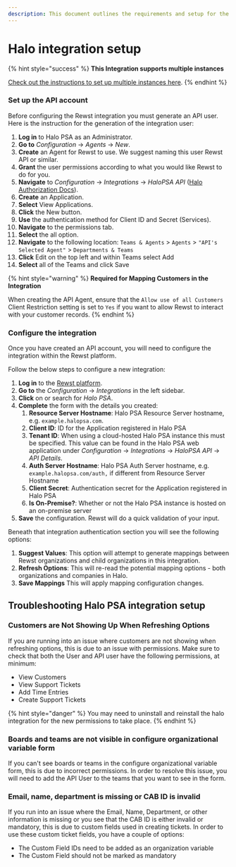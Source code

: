 ```yaml
---
description: This document outlines the requirements and setup for the Halo integration.
---
```


# Halo integration setup

{% hint style="success" %}
**This Integration supports multiple instances**

[Check out the instructions to set up multiple instances here](../../general/multi-instance-integration/multi-instance-integration-setup.md).
{% endhint %}

### Set up the API account

Before configuring the Rewst integration you must generate an API user. Here is the instruction for the generation of the integration user:

1. **Log in** to Halo PSA as an Administrator.
2. **Go to** _Configuration_ → _Agents_ → _New_.
3. **Create** an Agent for Rewst to use. We suggest naming this user Rewst API or similar.
4. **Grant** the user permissions according to what you would like Rewst to do for you.
5. **Navigate** to _Configuration_ → _Integrations_ → _HaloPSA API_ ([Halo Authorization Docs](https://halo.haloservicedesk.com/apidoc/authorisation)).
6. **Create** an Application.
7. **Select** View Applications.
8. **Click** the New button.
9. **Use** the authentication method for Client ID and Secret (Services).
10. **Navigate** to the permissions tab.
11. **Select** the all option.
12. **Navigate** to the following location: `Teams & Agents` > `Agents` > `"API's Selected Agent"` > `Departments & Teams`
13. **Click** Edit on the top left and within Teams select Add
14. **Select** all of the Teams and click Save

{% hint style="warning" %}
**Required for Mapping Customers in the Integration**

When creating the API Agent, ensure that the `Allow use of all Customers` Client Restriction setting is set to `Yes` if you want to allow Rewst to interact with your customer records.
{% endhint %}

### Configure the integration

Once you have created an API account, you will need to configure the integration within the Rewst platform.

Follow the below steps to configure a new integration:

1. **Log in** to the [Rewst platform](https://app.rewst.io/).
2. **Go to** the _Configuration_ → _Integrations_ in the left sidebar.
3. **Click** on or search for _Halo PSA_.
4. **Complete** the form with the details you created:
   1. **Resource Server Hostname**: Halo PSA Resource Server hostname, e.g. `example.halopsa.com`.
   2. **Client ID**: ID for the Application registered in Halo PSA
   3. **Tenant ID**: When using a cloud-hosted Halo PSA instance this must be specified. This value can be found in the Halo PSA web application under _Configuration_ → _Integrations_ → _HaloPSA API_ → _API Details_.
   4. **Auth Server Hostname**: Halo PSA Auth Server hostname, e.g. `example.halopsa.com/auth,` if different from Resource Server Hostname
   5. **Client Secret**: Authentication secret for the Application registered in Halo PSA
   6. **Is On-Premise?**: Whether or not the Halo PSA instance is hosted on an on-premise server
5. **Save** the configuration. Rewst will do a quick validation of your input.

Beneath that integration authentication section you will see the following options:

1. **Suggest Values**: This option will attempt to generate mappings between Rewst organizations and child organizations in this integration.
2. **Refresh Options**: This will re-read the potential mapping options - both organizations and companies in Halo.
3. **Save Mappings** This will apply mapping configuration changes.

## Troubleshooting Halo PSA integration setup

### Customers are Not Showing Up When Refreshing Options

If you are running into an issue where customers are not showing when refreshing options, this is due to an issue with permissions. Make sure to check that both the User and API user have the following permissions, at minimum:&#x20;

* View Customers
* View Support Tickets
* Add Time Entries
* Create Support Tickets

{% hint style="danger" %}
You may need to uninstall and reinstall the halo integration for the new permissions to take place.&#x20;
{% endhint %}

### Boards and teams are not visible in configure organizational variable form

If you can't see boards or teams in the configure organizational variable form, this is due to incorrect permissions. In order to resolve this issue, you will need to add the API User to the teams that you want to see in the form.&#x20;

### Email, name, department is missing or CAB ID is invalid

If you run into an issue where the Email, Name, Department, or other information is missing or you see that the CAB ID is either invalid or mandatory, this is due to custom fields used in creating tickets. In order to use these custom ticket fields, you have a couple of options:

* The Custom Field IDs need to be added as an organization variable
* The Custom Field should not be marked as mandatory



